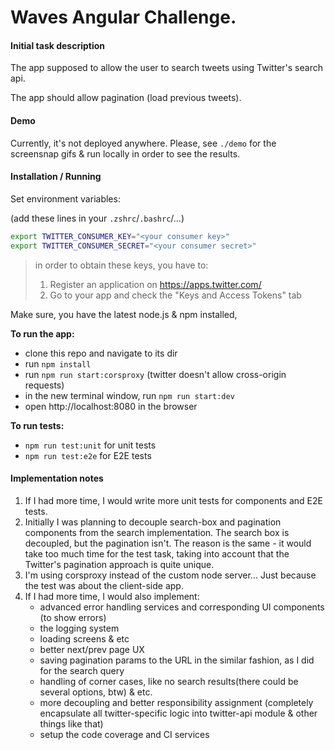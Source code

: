 # Waves Angular Challenge.

#### Initial task description

The app supposed to allow the user to search tweets using Twitter's search api.

The app should allow pagination (load previous tweets).


#### Demo

Currently, it's not deployed anywhere. Please, see `./demo` for the screensnap gifs & run locally in order to see the results.

#### Installation / Running

Set environment variables:

(add these lines in your `.zshrc`/`.bashrc`/...)

```bash
export TWITTER_CONSUMER_KEY="<your consumer key>"
export TWITTER_CONSUMER_SECRET="<your consumer secret>"
```
> in order to obtain these keys, you have to:
>
> 1. Register an application on https://apps.twitter.com/
> 2. Go to your app and check the "Keys and Access Tokens" tab

Make sure, you have the latest node.js & npm installed,

**To run the app:**

- clone this repo and navigate to its dir
- run `npm install`
- run `npm run start:corsproxy` (twitter doesn't allow cross-origin requests)
- in the new terminal window, run `npm run start:dev`
- open http://localhost:8080 in the browser


**To run tests:**

- `npm run test:unit` for unit tests
- `npm run test:e2e` for E2E tests

#### Implementation notes

1. If I had more time, I would write more unit tests for components and E2E tests.
2. Initially I was planning to decouple search-box and pagination components from the search implementation.
 The search box is decoupled, but the pagination isn't.
 The reason is the same - it would take too much time for the test task,
 taking into account that the Twitter's pagination approach is quite unique.
3. I'm using corsproxy instead of the custom node server... Just because the test was about the client-side app.
4. If I had more time, I would also implement:
   - advanced error handling services and corresponding UI components (to show errors)
   - the logging system
   - loading screens & etc
   - better next/prev page UX
   - saving pagination params to the URL in the similar fashion, as I did for the search query
   - handling of corner cases, like no search results(there could be several options, btw) & etc.
   - more decoupling and better responsibility assignment (completely encapsulate all twitter-specific logic into twitter-api module & other things like that)
   - setup the code coverage and CI services
